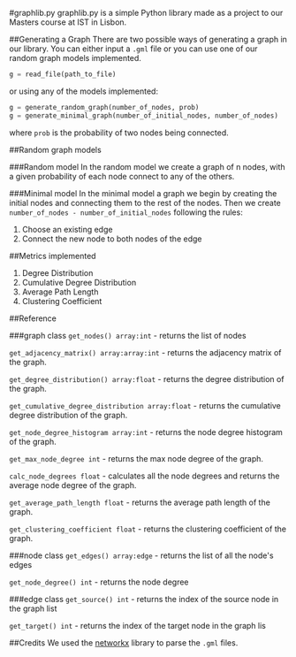 #graphlib.py
graphlib.py is a simple Python library made as a project to our Masters course at IST in Lisbon. 

##Generating a Graph 
There are two possible ways of generating a graph in our library. You can either 
 input a `.gml` file or you can use one of our random graph models implemented.

```python
g = read_file(path_to_file)
```
or using any of the models implemented:

```python
g = generate_random_graph(number_of_nodes, prob)
g = generate_minimal_graph(number_of_initial_nodes, number_of_nodes)
```
where `prob` is the probability of two nodes being connected.

##Random graph models

###Random model
In the random model we create a graph of n nodes, with a given probability of each node connect to any of the others.

###Minimal model
In the minimal model a graph we begin by creating the initial nodes and connecting them to the rest of the nodes. Then we create `number_of_nodes - number_of_initial_nodes` following the rules:

1. Choose an existing edge
2. Connect the new node to both nodes of the edge

##Metrics implemented
1. Degree Distribution 
2. Cumulative Degree Distribution
3. Average Path Length
4. Clustering Coefficient


##Reference

###graph class
`get_nodes() array:int` - returns the list of nodes

`get_adjacency_matrix() array:array:int` - returns the adjacency matrix of the graph.

`get_degree_distribution() array:float` - returns the degree distribution of the graph.

`get_cumulative_degree_distribution array:float` - returns the cumulative degree distribution of the graph.

`get_node_degree_histogram array:int` - returns the node degree histogram of the graph.

`get_max_node_degree int` - returns the max node degree of the graph.

`calc_node_degrees float` - calculates all the node degrees and returns the average node degree of the graph.

`get_average_path_length float` - returns the average path length of the graph.

`get_clustering_coefficient float` - returns the clustering coefficient of the graph.

###node class
`get_edges() array:edge` - returns the list of all the node's edges

`get_node_degree() int` - returns the node degree

###edge class
`get_source() int` - returns the index of the source node in the graph list

`get_target() int` - returns the index of the target node in the graph lis

##Credits
We used the [networkx](http://networkx.github.io/) library to parse the `.gml` files.
